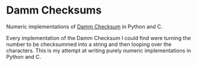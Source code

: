 Damm Checksums
==============

Numeric implementations of [Damm Checksum](https://en.wikipedia.org/wiki/Damm_algorithm) in Python and C.

Every implementation of the Damm Checksum I could find were turning the number to be checksummed into a string and then looping over the characters. This is my attempt at writing purely numeric implementations in Python and C.
